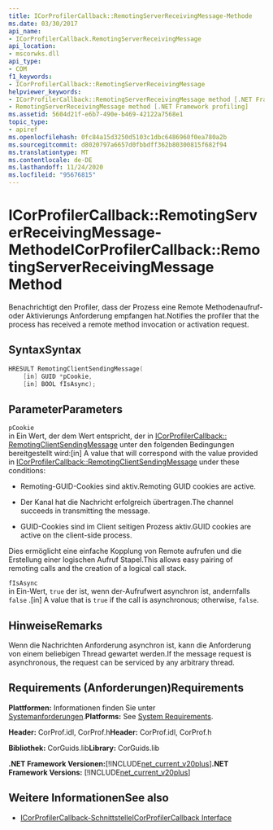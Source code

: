 ```yaml
---
title: ICorProfilerCallback::RemotingServerReceivingMessage-Methode
ms.date: 03/30/2017
api_name:
- ICorProfilerCallback.RemotingServerReceivingMessage
api_location:
- mscorwks.dll
api_type:
- COM
f1_keywords:
- ICorProfilerCallback::RemotingServerReceivingMessage
helpviewer_keywords:
- ICorProfilerCallback::RemotingServerReceivingMessage method [.NET Framework profiling]
- RemotingServerReceivingMessage method [.NET Framework profiling]
ms.assetid: 5604d21f-e6b7-490e-b469-42122a7568e1
topic_type:
- apiref
ms.openlocfilehash: 0fc84a15d3250d5103c1dbc6486960f0ea780a2b
ms.sourcegitcommit: d8020797a6657d0fbbdff362b80300815f682f94
ms.translationtype: MT
ms.contentlocale: de-DE
ms.lasthandoff: 11/24/2020
ms.locfileid: "95676815"
---
```

# <a name="icorprofilercallbackremotingserverreceivingmessage-method"></a><span data-ttu-id="38af8-102">ICorProfilerCallback::RemotingServerReceivingMessage-Methode</span><span class="sxs-lookup"><span data-stu-id="38af8-102">ICorProfilerCallback::RemotingServerReceivingMessage Method</span></span>

<span data-ttu-id="38af8-103">Benachrichtigt den Profiler, dass der Prozess eine Remote Methodenaufruf-oder Aktivierungs Anforderung empfangen hat.</span><span class="sxs-lookup"><span data-stu-id="38af8-103">Notifies the profiler that the process has received a remote method invocation or activation request.</span></span>  
  
## <a name="syntax"></a><span data-ttu-id="38af8-104">Syntax</span><span class="sxs-lookup"><span data-stu-id="38af8-104">Syntax</span></span>  
  
```cpp  
HRESULT RemotingClientSendingMessage(  
    [in] GUID *pCookie,  
    [in] BOOL fIsAsync);  
```  
  
## <a name="parameters"></a><span data-ttu-id="38af8-105">Parameter</span><span class="sxs-lookup"><span data-stu-id="38af8-105">Parameters</span></span>  

 `pCookie`  
 <span data-ttu-id="38af8-106">in Ein Wert, der dem Wert entspricht, der in [ICorProfilerCallback:: RemotingClientSendingMessage](icorprofilercallback-remotingclientsendingmessage-method.md) unter den folgenden Bedingungen bereitgestellt wird:</span><span class="sxs-lookup"><span data-stu-id="38af8-106">[in] A value that will correspond with the value provided in [ICorProfilerCallback::RemotingClientSendingMessage](icorprofilercallback-remotingclientsendingmessage-method.md) under these conditions:</span></span>  
  
- <span data-ttu-id="38af8-107">Remoting-GUID-Cookies sind aktiv.</span><span class="sxs-lookup"><span data-stu-id="38af8-107">Remoting GUID cookies are active.</span></span>  
  
- <span data-ttu-id="38af8-108">Der Kanal hat die Nachricht erfolgreich übertragen.</span><span class="sxs-lookup"><span data-stu-id="38af8-108">The channel succeeds in transmitting the message.</span></span>  
  
- <span data-ttu-id="38af8-109">GUID-Cookies sind im Client seitigen Prozess aktiv.</span><span class="sxs-lookup"><span data-stu-id="38af8-109">GUID cookies are active on the client-side process.</span></span>  
  
 <span data-ttu-id="38af8-110">Dies ermöglicht eine einfache Kopplung von Remote aufrufen und die Erstellung einer logischen Aufruf Stapel.</span><span class="sxs-lookup"><span data-stu-id="38af8-110">This allows easy pairing of remoting calls and the creation of a logical call stack.</span></span>  
  
 `fIsAsync`  
 <span data-ttu-id="38af8-111">in Ein-Wert, `true` der ist, wenn der-Aufrufwert asynchron ist, andernfalls `false` .</span><span class="sxs-lookup"><span data-stu-id="38af8-111">[in] A value that is `true` if the call is asynchronous; otherwise, `false`.</span></span>  
  
## <a name="remarks"></a><span data-ttu-id="38af8-112">Hinweise</span><span class="sxs-lookup"><span data-stu-id="38af8-112">Remarks</span></span>  

 <span data-ttu-id="38af8-113">Wenn die Nachrichten Anforderung asynchron ist, kann die Anforderung von einem beliebigen Thread gewartet werden.</span><span class="sxs-lookup"><span data-stu-id="38af8-113">If the message request is asynchronous, the request can be serviced by any arbitrary thread.</span></span>  
  
## <a name="requirements"></a><span data-ttu-id="38af8-114">Requirements (Anforderungen)</span><span class="sxs-lookup"><span data-stu-id="38af8-114">Requirements</span></span>  

 <span data-ttu-id="38af8-115">**Plattformen:** Informationen finden Sie unter [Systemanforderungen](../../get-started/system-requirements.md).</span><span class="sxs-lookup"><span data-stu-id="38af8-115">**Platforms:** See [System Requirements](../../get-started/system-requirements.md).</span></span>  
  
 <span data-ttu-id="38af8-116">**Header:** CorProf.idl, CorProf.h</span><span class="sxs-lookup"><span data-stu-id="38af8-116">**Header:** CorProf.idl, CorProf.h</span></span>  
  
 <span data-ttu-id="38af8-117">**Bibliothek:** CorGuids.lib</span><span class="sxs-lookup"><span data-stu-id="38af8-117">**Library:** CorGuids.lib</span></span>  
  
 <span data-ttu-id="38af8-118">**.NET Framework Versionen:**[!INCLUDE[net_current_v20plus](../../../../includes/net-current-v20plus-md.md)]</span><span class="sxs-lookup"><span data-stu-id="38af8-118">**.NET Framework Versions:** [!INCLUDE[net_current_v20plus](../../../../includes/net-current-v20plus-md.md)]</span></span>  
  
## <a name="see-also"></a><span data-ttu-id="38af8-119">Weitere Informationen</span><span class="sxs-lookup"><span data-stu-id="38af8-119">See also</span></span>

- [<span data-ttu-id="38af8-120">ICorProfilerCallback-Schnittstelle</span><span class="sxs-lookup"><span data-stu-id="38af8-120">ICorProfilerCallback Interface</span></span>](icorprofilercallback-interface.md)
